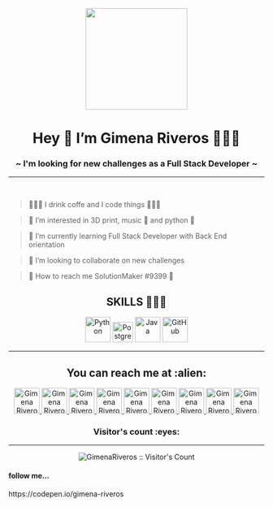 <p align="center" width="300">
   <img align="center" width="200" border-radius="40% 60% 41% 59% / 38% 45% 55% 62%" src="https://avatars.githubusercontent.com/u/72352905?v=4" />
   <h1 align="center">Hey 👋 I’m Gimena Riveros 👩🏻‍💻</h1>
</p>
<p>
   <h3 align="center"> ~ I'm looking for new challenges as a Full Stack Developer ~</h3>
   <hr> <br>
</p>

>  💁🏻‍♀️ I drink coffe and I code things 👩🏻‍💻 

>  👀 I’m interested in 3D print, music 🎹 and python 🐍 

>  🌱 I’m currently learning Full Stack Developer with Back End orientation 

>  💞️ I’m looking to collaborate on new challenges 

>  👾 How to reach me SolutionMaker #9399 🖖 

<h2 align="center">SKILLS 👩🏻‍💻</h2>
<p align="center">
   <img src="https://www.vectorlogo.zone/logos/preview.html?image=/logos/python/python-icon.svg" alt="Python" height="50" width="50">
   
   <img src="https://www.vectorlogo.zone/logos/preview.html?image=/logos/postgresql/postgresql-icon.svg" alt="PostgreSQL" height="40" width="40">
   
   <img src="https://www.vectorlogo.zone/logos/preview.html?image=/logos/java/java-icon.svg" alt="Java" height="50" width="50">
    
   <img src="https://www.vectorlogo.zone/logos/preview.html?image=/logos/github/github-icon.svg" alt="GitHub" height="50" width="50">
</p>

<hr>
<h2 align="center">You can reach me at :alien:</h2>

<p align="center">
  <a href="https://dev.to/">
    <img src="https://d2fltix0v2e0sb.cloudfront.net/dev-badge.svg" alt="Gimena Riveros's DEV Profile" height="50" width="50">
  </a>

  <a href="https://www.linkedin.com/">
    <img src="https://www.vectorlogo.zone/logos/linkedin/linkedin-icon.svg" alt="Gimena Riveros's LinkedIn Profile" height="50" width="50">
  </a>

  <a href="https://stackoverflow.com/users/20037931/solution-maker?tab=profile">
    <img src="https://www.vectorlogo.zone/logos/stackoverflow/stackoverflow-icon.svg" alt="Gimena Riveros's Stack Overflow Profile" height="50" width="50">
  </a>

  <a href="https://stackexchange.com/">
    <img src="https://www.vectorlogo.zone/logos/stackexchange/stackexchange-icon.svg" alt="Gimena Riveros's Stack Exchange Profile" height="50" width="50">
  </a>

  <a href="https://stackshare.io/">
    <img src="https://cdn.worldvectorlogo.com/logos/stackshare.svg" alt="Gimena Riveros's StackShare Profile" height="50" width="50">
  </a>
  
  <a href="https://gitlab.com/AnhellO">
    <img src="https://www.vectorlogo.zone/logos/gitlab/gitlab-icon.svg" alt="Gimena Riveros's GitLab Profile" height="50" width="50">
  </a>
  
  <a href="https://medium.com/">
    <img src="https://www.vectorlogo.zone/logos/medium/medium-tile.svg" alt="Gimena Riveros's Medium Profile" height="50" width="50">
  </a>
  
  <a href="https://www.instagram.com/">
    <img src="https://www.vectorlogo.zone/logos/preview.html?image=/logos/instagram/instagram-icon.svg" alt="Gimena Riveros's Instagram" height="50" width="50">
  </a>
  
  <a href="https://www.youtube.com/">
    <img src="https://www.vectorlogo.zone/logos/youtube/youtube-icon.svg" alt="Gimena Riveros's YouTube Channel" height="50" width="50">
  </a>
</p>

<h3 align="center">Visitor's count :eyes:</h3>
<hr>
<p align="center">
   <img src="https://profile-counter.glitch.me/{Gimena-Riveros}/count.svg" alt="GimenaRiveros :: Visitor's Count" />
</p>
<p>
   <h4>follow me...</h4>
   https://codepen.io/gimena-riveros
</p>
<!---
Gimena-Riveros/Gimena-Riveros is a ✨ special ✨ repository because its `README.md` (this file) appears on your GitHub profile.
You can click the Preview link to take a look at your changes.
--->
